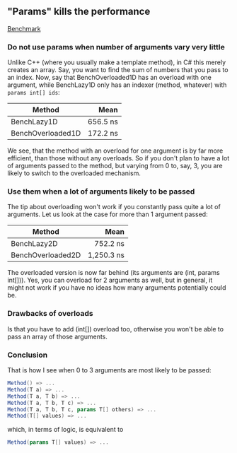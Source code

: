 ## "Params" kills the performance

<a href="../Benchmarks/IndexedCollectionAbstractions/ParamsIndexerVsOverloads.cs">Benchmark</a>

### Do not use params when number of arguments vary very little

Unlike C++ (where you usually make a template method), 
in C# this merely creates an array. Say, you want to find the sum of numbers that you pass
to an index. Now, say that BenchOverloaded1D has an overload with one argument, while
BenchLazy1D only has an indexer (method, whatever) with `params int[] ids`:

|                 Method |       Mean |
|----------------------- |-----------:|
|            BenchLazy1D |   656.5 ns |
|      BenchOverloaded1D |   172.2 ns |    <- the overload is hit here

We see, that the method with an overload for one argument is by far more efficient, than
those without any overloads. So if you don't plan to have a lot of arguments passed to the method,
but varying from 0 to, say, 3, you are likely to switch to the overloaded mechanism.

### Use them when a lot of arguments likely to be passed

The tip about overloading won't work if you constantly pass quite a lot of arguments. Let us look
at the case for more than 1 argument passed:

|                 Method |       Mean |
|----------------------- |-----------:|
|            BenchLazy2D |   752.2 ns |
|      BenchOverloaded2D | 1,250.3 ns |

The overloaded version is now far behind (its arguments are (int, params int[])). Yes, you can
overload for 2 arguments as well, but in general, it might not work if you have no ideas how many
arguments potentially could be.

### Drawbacks of overloads

Is that you have to add (int[]) overload too, otherwise you won't be able to pass an array of those
arguments.

### Conclusion

That is how I see when 0 to 3 arguments are most likely to be passed:

```cs
Method() => ...
Method(T a) => ...
Method(T a, T b) => ...
Method(T a, T b, T c) => ...
Method(T a, T b, T c, params T[] others) => ...
Method(T[] values) => ...
```

which, in terms of logic, is equivalent to

```cs
Method(params T[] values) => ...
```

